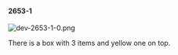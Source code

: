 #### 2653-1
![dev-2653-1-0.png](https://github.com/lil-lab/nlvr/raw/master/nlvr/dev/images/0/dev-2653-1-0.png "dev-2653-1-0.png")

There is a box with 3 items and yellow one on top.